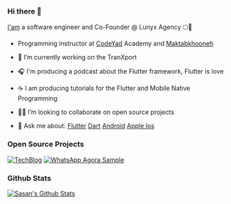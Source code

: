 ### Hi there 👋

[I'am](https://sasansafari.com) a software engineer and Co-Founder @ Lunyx Agency 🌕💎

- Programming instructor at [CodeYad](https://codeyad.com) Academy and [Maktabkhooneh](https://maktabkhooneh.org/)
 
- 🚚 I’m currently working on the TranXport 
- 🎧 I'm producing a podcast about the Flutter framework, Flutter is love
- ☕ I am producing  tutorials for the Flutter and Mobile Native Programming 
- 🧑‍💻 I’m looking to collaborate on open source projects
- 💬 Ask me about:
          [Flutter](https://flutter.dev)
          [Dart](https://dart.dev)
          [Android](https://developer.android.com/docs)
          [Apple Ios](https://developer.apple.com/documentation/)
          
 
### Open Source Projects

[![TechBlog](https://github-readme-stats.vercel.app/api/pin/?username=sasansafari&repo=techblog)](https://github.com/sasansafari/techblog)
[![WhatsApp Agora Sample](https://github-readme-stats.vercel.app/api/pin/?username=sasansafari&repo=whatsapp_agora_sample)](https://github.com/sasansafari/whatsapp_agora_sample)

### Github Stats

[![Sasan's Github Stats](https://github-readme-stats.vercel.app/api?username=sasansafari&count_private=true&theme=default&show_icons=true)](https://github.com/sasansafari)
